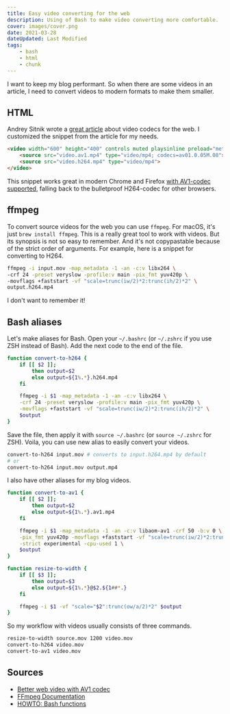 ```yaml
---
title: Easy video converting for the web
description: Using of Bash to make video converting more comfortable.
cover: images/cover.png
date: 2021-03-28
dateUpdated: Last Modified
tags:
    - bash
    - html
    - chunk
---
```


I want to keep my blog performant. So when there are some videos in an article, I need to convert videos to modern formats to make them smaller.

## HTML

Andrey Sitnik wrote a [great article](https://evilmartians.com/chronicles/better-web-video-with-av1-codec) about video codecs for the web. I customized the snippet from the article for my needs.

```html
<video width="600" height="400" controls muted playsinline preload="metadata">
    <source src="video.av1.mp4" type="video/mp4; codecs=av01.0.05M.08">
    <source src="video.h264.mp4" type="video/mp4">
</video>
```

This snippet works great in modern Chrome and Firefox [with AV1-codec supported](https://caniuse.com/av1), falling back to the bulletproof H264-codec for other browsers.

## ffmpeg

To convert source videos for the web you can use `ffmpeg`. For macOS, it's just `brew install ffmpeg`. This is a really great tool to work with videos. But its synopsis is not so easy to remember. And it's not copypastable because of the strict order of arguments. For example, here is a snippet for converting to H264.

```bash
ffmpeg -i input.mov -map_metadata -1 -an -c:v libx264 \
-crf 24 -preset veryslow -profile:v main -pix_fmt yuv420p \
-movflags +faststart -vf "scale=trunc(iw/2)*2:trunc(ih/2)*2" \
output.h264.mp4
```

I don't want to remember it!

## Bash aliases

Let's make aliases for Bash. Open your `~/.bashrc` (or `~/.zshrc` if you use ZSH instead of Bash). Add the next code to the end of the file.

```bash
function convert-to-h264 {
    if [[ $2 ]];
        then output=$2
        else output=${1%.*}.h264.mp4
    fi

    ffmpeg -i $1 -map_metadata -1 -an -c:v libx264 \
    -crf 24 -preset veryslow -profile:v main -pix_fmt yuv420p \
    -movflags +faststart -vf "scale=trunc(iw/2)*2:trunc(ih/2)*2" \
    $output
}
```

Save the file, then apply it with `source ~/.bashrc` (or `source ~/.zshrc` for ZSH). Voila, you can use new alias to easily convert your videos.

```bash
convert-to-h264 input.mov # converts to input.h264.mp4 by default
# or
convert-to-h264 input.mov output.mp4
```

I also have other aliases for my blog videos.

```bash
function convert-to-av1 {
    if [[ $2 ]];
        then output=$2
        else output=${1%.*}.av1.mp4
    fi

    ffmpeg -i $1 -map_metadata -1 -an -c:v libaom-av1 -crf 50 -b:v 0 \
    -pix_fmt yuv420p -movflags +faststart -vf "scale=trunc(iw/2)*2:trunc(ih/2)*2" \
    -strict experimental -cpu-used 1 \
    $output
}

function resize-to-width {
    if [[ $3 ]];
        then output=$3
        else output=${1%.*}@$2.${1##*.}
    fi

    ffmpeg -i $1 -vf "scale="$2":trunc(ow/a/2)*2" $output
}
```

So my workflow with videos usually consists of three commands.

```bash
resize-to-width source.mov 1200 video.mov
convert-to-h264 video.mov
convert-to-av1 video.mov
```

## Sources
- [Better web video with AV1 codec](https://evilmartians.com/chronicles/better-web-video-with-av1-codec)
- [FFmpeg Documentation](https://ffmpeg.org/documentation.html)
- [HOWTO: Bash functions](https://tldp.org/HOWTO/Bash-Prog-Intro-HOWTO-8.html)

